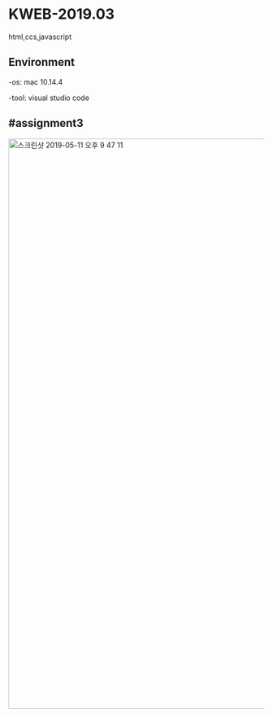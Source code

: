 # KWEB-2019.03
html,ccs,javascript

Environment
--------
<p>-os: mac 10.14.4</p>
<p>-tool: visual studio code</p>


#assignment3
--------
<img width="1121" alt="스크린샷 2019-05-11 오후 9 47 11" src="https://user-images.githubusercontent.com/44959242/57569878-a2ce5d00-7436-11e9-8d39-34b281dfd399.png">
